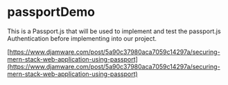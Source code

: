 # passportDemo
This is a Passport.js that will be used to implement and test the passport.js Authentication before implementing into our project. 

[https://www.djamware.com/post/5a90c37980aca7059c14297a/securing-mern-stack-web-application-using-passport](https://www.djamware.com/post/5a90c37980aca7059c14297a/securing-mern-stack-web-application-using-passport)
